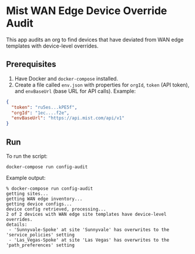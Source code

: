 # Mist WAN Edge Device Override Audit

This app audits an org to find devices that have deviated from WAN edge templates with device-level overrides.

## Prerequisites

1. Have Docker and `docker-compose` installed.
2. Create a file called `env.json` with properties for `orgId`, `token` (API token), and `envBaseUrl` (base URL for API calls). Example:

```json
{
  "token": "ru5es...kPE5f",
  "orgId": "1ec....f2e",
  "envBaseUrl": "https://api.mist.com/api/v1"
}
```

## Run

To run the script:
```
docker-compose run config-audit
```

Example output:
```
% docker-compose run config-audit
getting sites...
getting WAN edge inventory...
getting device configs...
device config retrieved, processing...
2 of 2 devices with WAN edge site templates have device-level overrides.
details:
 - 'Sunnyvale-Spoke' at site 'Sunnyvale' has overwrites to the 'service_policies' setting
 - 'Las_Vegas-Spoke' at site 'Las Vegas' has overwrites to the 'path_preferences' setting
```